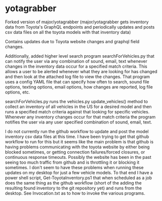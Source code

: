 # yotagrabber

Forked version of major/yotagrabber (major/yotagrabber gets inventory data from Toyota's GraphQL endpoints and
periodically updates and posts csv data files on all the toyota models with that inventory data)

Contains updates due to Toyota website changes and graphql field changes.

Additionally, added higher level search program searchForVehicles.py that can notify the user via any combination of sound, email, text
whenever changes in the inventory data occur for a specified match criteria.  This allows a user to be alerted whenever what
they are looking for has changed and then look at the attached log file to view the changes.  That program uses a config YAML file that can specify how often to search, 
sound file options, texting options, email options, how changes are reported, log file options, etc.  

searchForVehicles.py runs the vehicles.py update_vehicles() method to collect an inventory of all vehicles in the US for a desired model
and then runs a specified match criteria against that looking for specific vehicles.  Whenever any inventory changes occur for
that match criteria the program notifies the user via any user specified combination of sound, email, text.


I do not currently run the github workflow to update and post the model inventory csv data files at this time.
I have been trying to get that github workflow to run for this but it seems like the main problem is that
github is having problems communicating with the toyota website by either being blocked sometimes, or getting connection failures/forced closures, or continuous response timeouts.
Possibly the website has been in the past seeing too much traffic from github and is throttling it or blocking it sometimes.
I don't seem to have these problems when running these updates on my desktop for just a few vehicle models. 
To that end I have a power shell script, Get-ToyotaInventory.ps1 that when scheduled as a job does the same thing as the github workflow
(short of the adding the resulting found inventory to the git repository yet) and runs from the desktop.
See Invocation.txt as to how to invoke the various programs.

